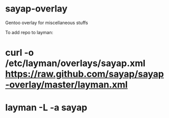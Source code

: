 sayap-overlay
=============

Gentoo overlay for miscellaneous stuffs

To add repo to layman:

# curl -o /etc/layman/overlays/sayap.xml https://raw.github.com/sayap/sayap-overlay/master/layman.xml
# layman -L -a sayap
